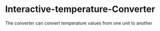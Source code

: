 # Interactive-temperature-Converter
The converter can convert temperature values from one unit to another
